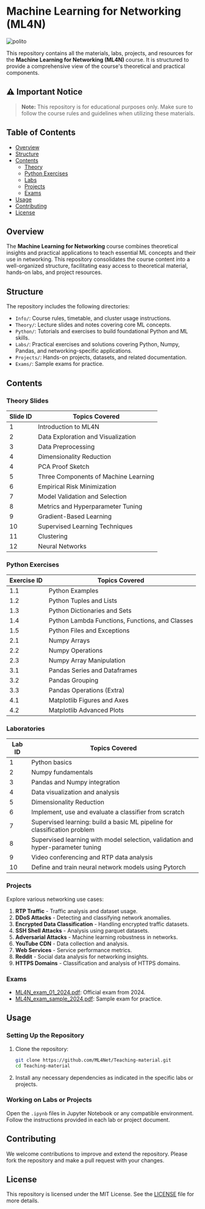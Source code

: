 # Machine Learning for Networking (ML4N)

![polito](resources/logo_polito.jpg)

This repository contains all the materials, labs, projects, and resources for the **Machine Learning for Networking (ML4N)** course. It is structured to provide a comprehensive view of the course's theoretical and practical components.

## ⚠️ Important Notice

> **Note:** This repository is for educational purposes only. Make sure to follow the course rules and guidelines when utilizing these materials.

## Table of Contents

- [Overview](#overview)
- [Structure](#structure)
- [Contents](#contents)
  - [Theory](#theory)
  - [Python Exercises](#python-exercises)
  - [Labs](#labs)
  - [Projects](#projects)
  - [Exams](#exams)
- [Usage](#usage)
- [Contributing](#contributing)
- [License](#license)

## Overview

The **Machine Learning for Networking** course combines theoretical insights and practical applications to teach essential ML concepts and their use in networking. This repository consolidates the course content into a well-organized structure, facilitating easy access to theoretical material, hands-on labs, and project resources.

## Structure

The repository includes the following directories:

- `Info/`: Course rules, timetable, and cluster usage instructions.
- `Theory/`: Lecture slides and notes covering core ML concepts.
- `Python/`: Tutorials and exercises to build foundational Python and ML skills.
- `Labs/`: Practical exercises and solutions covering Python, Numpy, Pandas, and networking-specific applications.
- `Projects/`: Hands-on projects, datasets, and related documentation.
- `Exams/`: Sample exams for practice.

## Contents

### Theory Slides

| Slide ID | Topics Covered                                      |
|----------|-----------------------------------------------------|
| 1        | Introduction to ML4N                                |
| 2        | Data Exploration and Visualization                  |
| 3        | Data Preprocessing                                  |
| 4        | Dimensionality Reduction                            |
| 4        | PCA Proof Sketch                                    |
| 5        | Three Components of Machine Learning                |
| 6        | Empirical Risk Minimization                         |
| 7        | Model Validation and Selection                      |
| 8        | Metrics and Hyperparameter Tuning                   |
| 9        | Gradient-Based Learning                             |
| 10       | Supervised Learning Techniques                      |
| 11       | Clustering                                          |
| 12       | Neural Networks                                     |

### Python Exercises

| Exercise ID | Topics Covered                                   |
|-------------|--------------------------------------------------|
| 1.1         | Python Examples                                  |
| 1.2         | Python Tuples and Lists                          |
| 1.3         | Python Dictionaries and Sets                     |
| 1.4         | Python Lambda Functions, Functions, and Classes  |
| 1.5         | Python Files and Exceptions                      |
| 2.1         | Numpy Arrays                                     |
| 2.2         | Numpy Operations                                 |
| 2.3         | Numpy Array Manipulation                         |
| 3.1         | Pandas Series and Dataframes                     |
| 3.2         | Pandas Grouping                                  |
| 3.3         | Pandas Operations (Extra)                        |
| 4.1         | Matplotlib Figures and Axes                      |
| 4.2         | Matplotlib Advanced Plots                        |

### Laboratories

| Lab ID | Topics Covered                                                                  |
|--------|---------------------------------------------------------------------------------|
| 1      | Python basics                                                                   |
| 2      | Numpy fundamentals                                                              |
| 3      | Pandas and Numpy integration                                                    |
| 4      | Data visualization and analysis                                                 |
| 5      | Dimensionality Reduction                                                        |
| 6      | Implement, use and evaluate a classifier from scratch                           |
| 7      | Supervised learning: build a basic ML pipeline for classification problem       |
| 8      | Supervised learning with model selection, validation and hyper-parameter tuning |
| 9      | Video conferencing and RTP data analysis                                        |
| 10     | Define and train neural network models using Pytorch                            |

### Projects

Explore various networking use cases:

1. **RTP Traffic** - Traffic analysis and dataset usage.
2. **DDoS Attacks** - Detecting and classifying network anomalies.
3. **Encrypted Data Classification** - Handling encrypted traffic datasets.
4. **SSH Shell Attacks** - Analysis using parquet datasets.
5. **Adversarial Attacks** - Machine learning robustness in networks.
6. **YouTube CDN** - Data collection and analysis.
7. **Web Services** - Service performance metrics.
8. **Reddit** - Social data analysis for networking insights.
9. **HTTPS Domains** - Classification and analysis of HTTPS domains.

### Exams

- [ML4N_exam_01_2024.pdf](Exams/ML4N_exam_01_2024.pdf): Official exam from 2024.
- [ML4N_exam_sample_2024.pdf](Exams/ML4N_exam_sample_2024.pdf): Sample exam for practice.

## Usage

### Setting Up the Repository

1. Clone the repository:
   ```bash
   git clone https://github.com/ML4Net/Teaching-material.git
   cd Teaching-material
   ```

2. Install any necessary dependencies as indicated in the specific labs or projects.

### Working on Labs or Projects

Open the `.ipynb` files in Jupyter Notebook or any compatible environment. Follow the instructions provided in each lab or project document.

## Contributing

We welcome contributions to improve and extend the repository. Please fork the repository and make a pull request with your changes.

## License

<!-- TODO: check -->

This repository is licensed under the MIT License. See the [LICENSE](LICENSE) file for more details.
